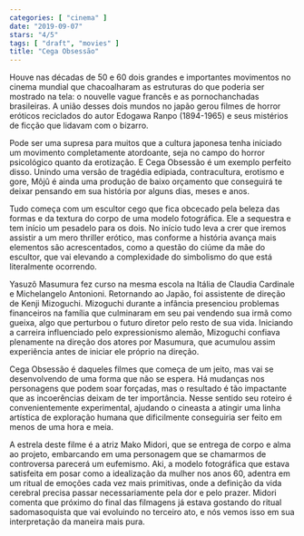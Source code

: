 ```yaml
---
categories: [ "cinema" ]
date: "2019-09-07"
stars: "4/5"
tags: [ "draft", "movies" ]
title: "Cega Obsessão"
---
```

Houve nas décadas de 50 e 60  dois grandes e importantes movimentos no
cinema mundial que chacoalharam as estruturas do que poderia ser mostrado
na tela: o nouvelle vague francês e as pornochanchadas brasileiras. A
união desses dois mundos no japão gerou filmes de horror eróticos
reciclados do autor Edogawa Ranpo (1894-1965) e seus mistérios de
ficção que lidavam com o bizarro.

Pode ser uma supresa para muitos que a cultura japonesa tenha iniciado um
movimento completamente atordoante, seja no campo do horror psicológico
quanto da erotização. E Cega Obsessão é um exemplo perfeito
disso. Unindo uma versão de tragédia edipiada, contracultura, erotismo
e gore, Môjû é ainda uma produção de baixo orçamento que conseguirá
te deixar pensando em sua história por alguns dias, meses e anos.

Tudo começa com um escultor cego que fica obcecado pela beleza das
formas e da textura do corpo de uma modelo fotográfica. Ele a sequestra
e tem início um pesadelo para os dois. No início tudo leva a crer que
iremos assistir a um mero thriller erótico, mas conforme a história
avança mais elementos são acrescentados, como a questão do ciúme da
mãe do escultor, que vai elevando a complexidade do simbolismo do que
está literalmente ocorrendo.

Yasuzô Masumura fez curso na mesma escola na Itália de Claudia
Cardinale e Michelangelo Antonioni. Retornando ao Japão, foi assistente
de direção de Kenji Mizoguchi. Mizoguchi durante a infância presenciou
problemas financeiros na família que culminaram em seu pai vendendo
sua irmã como gueixa, algo que perturbou o futuro diretor pelo resto de
sua vida. Iniciando a carreira influenciado pelo expressionismo alemão,
Mizoguchi confiava plenamente na direção dos atores por Masumura, que
acumulou assim experiência antes de iniciar ele próprio na direção.

Cega Obsessão é daqueles filmes que começa de um jeito, mas vai
se desenvolvendo de uma forma que não se espera. Há mudanças nos
personagens que podem soar forçadas, mas o resultado é tão impactante
que as incoerências deixam de ter importância. Nesse sentido seu
roteiro é convenientemente experimental, ajudando o cineasta a atingir
uma linha artística de exploração humana que dificilmente conseguiria
ser feito em menos de uma hora e meia.

A estrela deste filme é a atriz Mako Midori, que se entrega de corpo
e alma ao projeto, embarcando em uma personagem que se chamarmos de
controversa parecerá um eufemismo. Aki, a modelo fotográfica que
estava satisfeita em posar como a idealização da mulher nos anos 60,
adentra em um ritual de emoções cada vez mais primitivas, onde a
definição da vida cerebral precisa passar necessariamente pela dor
e pelo prazer. Midori comenta que próximo do final das filmagens já
estava gostando do ritual sadomasoquista que vai evoluindo no terceiro
ato, e nós vemos isso em sua interpretação da maneira mais pura.
